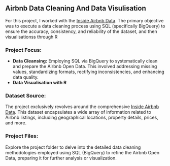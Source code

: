 ## Airbnb Data Cleaning And Data Visulisation

For this project, I worked with the [Inside Airbnb Data](http://insideairbnb.com/get-the-data). The primary objective was to execute a data cleaning process using SQL (specifically BigQuery) to ensure the accuracy, consistency, and reliability of the dataset, and then visualisationss through R

### Project Focus:

- **Data Cleansing:** Employing SQL via BigQuery to systematically clean and prepare the Airbnb Open Data. This involved addressing missing values, standardizing formats, rectifying inconsistencies, and enhancing data quality.
- **Data Visualisation with R**

### Dataset Source:

The project exclusively revolves around the comprehensive [Inside Airbnb Data](http://insideairbnb.com/get-the-data). This dataset encapsulates a wide array of information related to Airbnb listings, including geographical locations, property details, prices, and more.

### Project Files:

Explore the project folder to delve into the detailed data cleaning methodologies employed using SQL (BigQuery) to refine the Airbnb Open Data, preparing it for further analysis or visualization.
